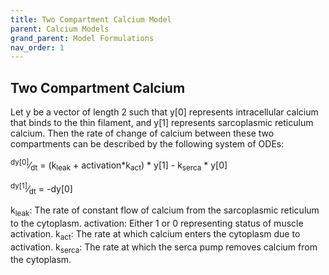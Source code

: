 ```yaml
---
title: Two Compartment Calcium Model
parent: Calcium Models
grand_parent: Model Formulations
nav_order: 1
---
```

Two Compartment Calcium
-----------------------
Let y be a vector of length 2 such that y[0] represents intracellular calcium that binds to the thin filament, and y[1] represents sarcoplasmic reticulum calcium. Then the rate of change of calcium between these two compartments can be described by the following system of ODEs:  

<sup>dy[0]</sup>&frasl;<sub>dt</sub> = (k<sub>leak</sub> + activation*k<sub>act</sub>) * y[1] - k<sub>serca</sub> * y[0]  

<sup>dy[1]</sup>&frasl;<sub>dt</sub> = -dy[0]


k<sub>leak</sub>: The rate of constant flow of calcium from the sarcoplasmic reticulum to the cytoplasm.
activation: Either 1 or 0 representing status of muscle activation.
k<sub>act</sub>: The rate at which calcium enters the cytoplasm due to activation.
k<sub>serca</sub>: The rate at which the serca pump removes calcium from the cytoplasm.
